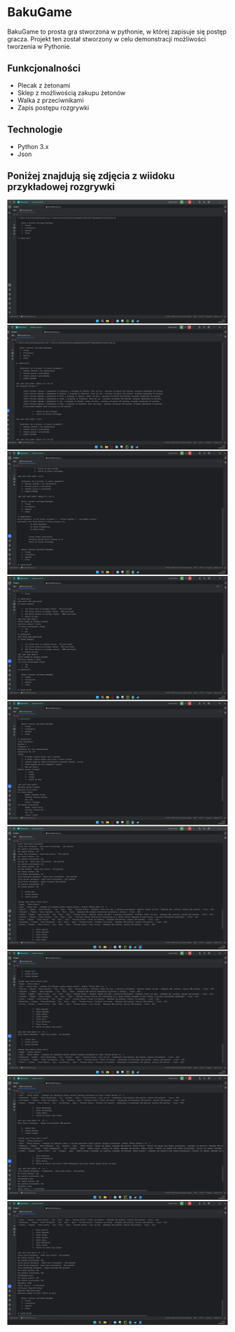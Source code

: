 <h1>BakuGame</h1>

<p>BakuGame to prosta gra stworzona w pythonie, w której zapisuje się postęp gracza. Projekt ten został stworzony w celu demonstracji możliwości tworzenia w Pythonie.</p>
 
<h2>Funkcjonalności</h2>
<ul>
    <li>Plecak z żetonami</li>
    <li>Sklep z możliwością zakupu żetonów</li>
	<li>Walka z przeciwnikami</li>
  <li>Zapis postępu rozgrywki</li>
</ul>

<h2>Technologie</h2>
<ul>
    <li>Python 3.x</li>
<li>Json</li>
</ul>

<h2>Poniżej znajdują się zdjęcia z wiidoku przykładowej rozgrywki</h2>

<img src="images/1.png">
<img src="images/2.png">
<img src="images/3.png">
<img src="images/4.png">
<img src="images/5.png">
<img src="images/7.png">
<img src="images/6.png">
<img src="images/8.png">
<img src="images/9.png">
